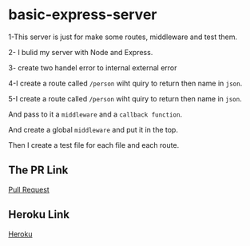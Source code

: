 # basic-express-server

1-This server is just for make some routes, middleware and test them.

2- I bulid my server with Node and Express.

3- create two handel error to internal external error

4-I create a route called `/person` wiht quiry to return  then name in `json`.

5-I create a route called `/person` wiht quiry to return  then name in `json`.

And pass to it a `middleware` and a `callback function`.

And create a global `middleware` and put it in the top.

Then I create a test file for each file and each route.

## The PR Link
[Pull Request](https://github.com/BahaaNimer/basic-express-server/pull/2)

## Heroku Link
[Heroku](https://validation-app-js.herokuapp.com/)